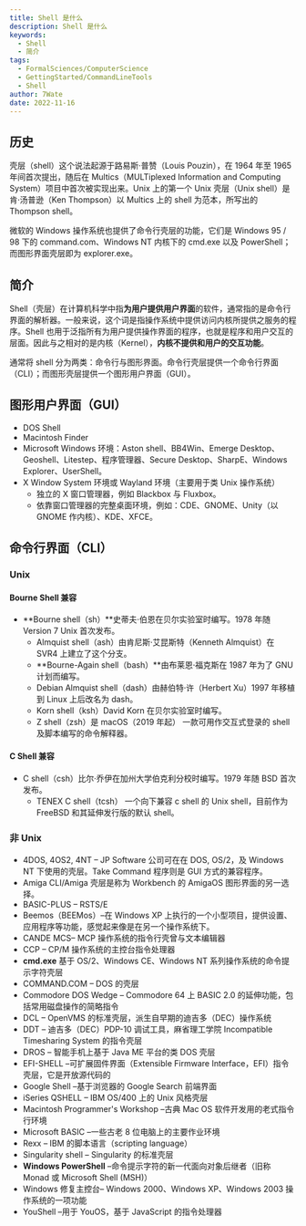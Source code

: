 ```yaml
---
title: Shell 是什么
description: Shell 是什么
keywords:
  - Shell
  - 简介
tags:
  - FormalSciences/ComputerScience
  - GettingStarted/CommandLineTools
  - Shell
author: 7Wate
date: 2022-11-16
---
```


## 历史

壳层（shell）这个说法起源于路易斯·普赞（Louis Pouzin），在 1964 年至 1965 年间首次提出，随后在 Multics（MULTiplexed Information and Computing System）项目中首次被实现出来。Unix 上的第一个 Unix 壳层（Unix shell）是肯·汤普逊（Ken Thompson）以 Multics 上的 shell 为范本，所写出的 Thompson shell。

微软的 Windows 操作系统也提供了命令行壳层的功能，它们是 Windows 95 / 98 下的 command.com、Windows NT 内核下的 cmd.exe 以及 PowerShell；而图形界面壳层即为 explorer.exe。

## 简介

Shell（壳层）在计算机科学中指**为用户提供用户界面**的软件，通常指的是命令行界面的解析器。一般来说，这个词是指操作系统中提供访问内核所提供之服务的程序。Shell 也用于泛指所有为用户提供操作界面的程序，也就是程序和用户交互的层面。因此与之相对的是内核（Kernel），**内核不提供和用户的交互功能**。

通常将 shell 分为两类：命令行与图形界面。命令行壳层提供一个命令行界面（CLI）；而图形壳层提供一个图形用户界面（GUI）。

## 图形用户界面（GUI）

- DOS Shell
- Macintosh Finder
- Microsoft Windows 环境：Aston shell、BB4Win、Emerge Desktop、Geoshell、Litestep、程序管理器、Secure Desktop、SharpE、Windows Explorer、UserShell。
- X Window System 环境或 Wayland 环境（主要用于类 Unix 操作系统）
  - 独立的 X 窗口管理器，例如 Blackbox 与 Fluxbox。
  - 依靠窗口管理器的完整桌面环境，例如：CDE、GNOME、Unity（以 GNOME 作内核）、KDE、XFCE。

## 命令行界面（CLI）

### Unix

#### Bourne Shell 兼容

- **Bourne shell（sh）**史蒂夫·伯恩在贝尔实验室时编写。1978 年随 Version 7 Unix 首次发布。
  - Almquist shell（ash）由肯尼斯·艾昆斯特（Kenneth Almquist）在 SVR4 上建立了这个分支。
  - **Bourne-Again shell（bash）**由布莱恩·福克斯在 1987 年为了 GNU 计划而编写。
  - Debian Almquist shell（dash）由赫伯特·许（Herbert Xu）1997 年移植到 Linux 上后改名为 dash。
  - Korn shell（ksh）David Korn 在贝尔实验室时编写。
  - Z shell（zsh）是 macOS（2019 年起） 一款可用作交互式登录的 shell 及脚本编写的命令解释器。

#### C Shell 兼容

- C shell（csh）比尔·乔伊在加州大学伯克利分校时编写。1979 年随 BSD 首次发布。
  - TENEX C shell（tcsh） 一个向下兼容 c shell 的 Unix shell，目前作为 FreeBSD 和其延伸发行版的默认 shell。

### 非 Unix

- 4DOS, 4OS2, 4NT – JP Software 公司可在在 DOS, OS/2，及 Windows NT 下使用的壳层。Take Command 程序则是 GUI 方式的兼容程序。
- Amiga CLI/Amiga 壳层是称为 Workbench 的 AmigaOS 图形界面的另一选择。
- BASIC-PLUS – RSTS/E
- Beemos（BEEMos）–在 Windows XP 上执行的一个小型项目，提供设置、应用程序等功能，感觉起来像是在另一个操作系统下。
- CANDE MCS– MCP 操作系统的指令行壳曾与文本编辑器
- CCP – CP/M 操作系统的主控台指令处理器
- **cmd.exe** 基于 OS/2、Windows CE、Windows NT 系列操作系统的命令提示字符壳层
- COMMAND.COM – DOS 的壳层
- Commodore DOS Wedge – Commodore 64 上 BASIC 2.0 的延伸功能，包括常用磁盘操作的简略指令
- DCL – OpenVMS 的标准壳层，派生自早期的迪吉多（DEC）操作系统
- DDT – 迪吉多（DEC）PDP-10 调试工具，麻省理工学院 Incompatible Timesharing System 的指令壳层
- DROS – 智能手机上基于 Java ME 平台的类 DOS 壳层
- EFI-SHELL –可扩展固件界面（Extensible Firmware Interface，EFI）指令壳层，它是开放源代码的
- Google Shell –基于浏览器的 Google Search 前端界面
- iSeries QSHELL – IBM OS/400 上的 Unix 风格壳层
- Macintosh Programmer's Workshop –古典 Mac OS 软件开发用的老式指令行环境
- Microsoft BASIC –一些古老 8 位电脑上的主要作业环境
- Rexx – IBM 的脚本语言（scripting language）
- Singularity shell – Singularity 的标准壳层
- **Windows PowerShell** –命令提示字符的新一代面向对象后继者（旧称 Monad 或 Microsoft Shell (MSH)）
- Windows 修复主控台– Windows 2000、Windows XP、Windows 2003 操作系统的一项功能
- YouShell –用于 YouOS，基于 JavaScript 的指令处理器
